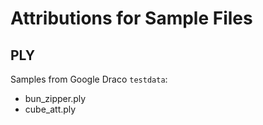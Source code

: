 # Attributions for Sample Files

## PLY

Samples from Google Draco `testdata`:

* bun_zipper.ply
* cube_att.ply
